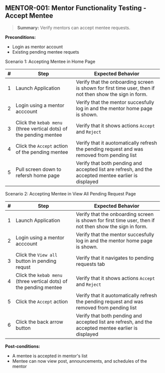 ## **MENTOR-001:** Mentor Functionality Testing - Accept Mentee  

> **Summary:** Verify mentors can accept mentee requests.  <br>

**Preconditions:** 
- Login as mentor account
- Existing pending mentee requets

Scenario 1: Accepting Mentee in Home Page

 | # | Step | Expected Behavior | 
 |----|------|-------------------| 
 |  1 |  Launch Application    | Verify that the onboarding screen is shown for first time user, then if not then show the sign in form.   | 
 |  2 |  Login using a mentor acccount    | Verify that the mentor succesfully log in and the mentor home page is shown.   | 
 |  3 |  Click the `kebab menu` (three vertical dots) of the pending mentee   | Verify that it shows actions `Accept` and `Reject`   |  
 |  4 |  Click the `Accept` action of the pending mentee    | Verify that it auotomatically refresh the pending request and was removed from pending list   |
 |  5 |  Pull screen down to refersh home page    | Verify that both pending and accepted list are refresh, and the accepted mentee earlier is displayed  |

 Scenario 2: Accepting Mentee in View All Pending Request Page

 | # | Step | Expected Behavior | 
 |----|------|-------------------| 
 |  1 |  Launch Application    | Verify that the onboarding screen is shown for first time user, then if not then show the sign in form.   | 
 |  2 |  Login using a mentor acccount    | Verify that the mentor succesfully log in and the mentor home page is shown.   | 
 |  3 |  Click the `View all` button in pending requst   | Verify that it navigates to pending requests tab  |  
 |  4 |  Click the `kebab menu` (three vertical dots) of the pending mentee   | Verify that it shows actions `Accept` and `Reject`   |  
 |  5 |  Click the `Accept` action    | Verify that it auotomatically refresh the pending request and was removed from pending list   |
 |  6 |  Click the back arrow button    | Verify that both pending and accepted list are refresh, and the accepted mentee earlier is displayed  |

**Post-conditions:**  

 - A mentee is accepted in mentor's list
 - Mentee can now view post, announcements, and schedules of the mentor
